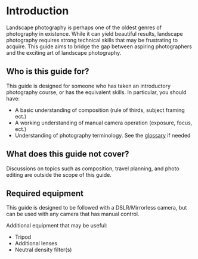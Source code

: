 # Introduction

Landscape photography is perhaps one of the oldest genres of photography in existence. While it can yield beautiful results, landscape photography requires strong technical skills that may be frustrating to acquire. This guide aims to bridge the gap between aspiring photographers and the exciting art of landscape photography.

## Who is this guide for?

This guide is designed for someone who has taken an introductory photography course, or has the equivalent skills. In particular, you should have:

- A basic understanding of composition (rule of thirds, subject framing ect.)
- A working understanding of manual camera operation (exposure, focus, ect.)
- Understanding of photography terminology. See the [glossary](./glossory.md) if needed

## What does this guide not cover?

Discussions on topics such as composition, travel planning, and photo editing are outside the scope of this guide.

## Required equipment

This guide is designed to be followed with a DSLR/Mirrorless camera, but can be used with any camera that has manual control.

Additional equipment that may be useful:
- Tripod
- Additional lenses
- Neutral density filter(s)
